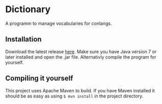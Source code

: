 Dictionary
==========

A programm to manage vocabularies for conlangs.

Installation
------------

Download the latest release [here](https://github.com/DoctorAlpaca/dictionary/releases). Make sure you have Java version 7 or later installed and open the .jar file. Alternativly compile the program for yourself.


Compiling it yourself
---------------------

This project uses Apache Maven to build. If you have Maven installed it should be as easy as using `$ mvn install` in the project directory.
